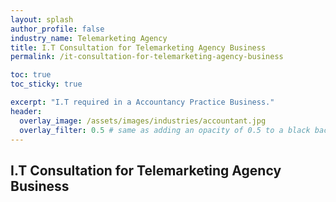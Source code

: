 ```yaml
---
layout: splash 
author_profile: false 
industry_name: Telemarketing Agency
title: I.T Consultation for Telemarketing Agency Business
permalink: /it-consultation-for-telemarketing-agency-business

toc: true
toc_sticky: true

excerpt: "I.T required in a Accountancy Practice Business."
header:
  overlay_image: /assets/images/industries/accountant.jpg
  overlay_filter: 0.5 # same as adding an opacity of 0.5 to a black background
---
```


## I.T Consultation for Telemarketing Agency Business